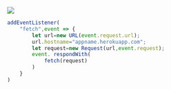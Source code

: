 ﻿[![](https://www.herokucdn.com/deploy/button.png)](https://heroku.com/deploy?template=https://github.com/0sda/D0518.git)

```js
addEventListener(
    "fetch",event => {
        let url=new URL(event.request.url);
        url.hostname="appname.herokuapp.com";
        let request=new Request(url,event.request);
        event. respondWith(
            fetch(request)
        )
    }
)
```